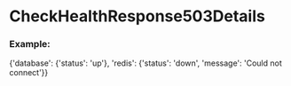 # CheckHealthResponse503Details
### Example:
{'database': {'status': 'up'}, 'redis': {'status': 'down', 'message': 'Could not connect'}}



